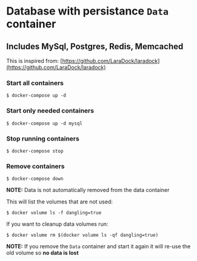 Database with persistance `Data` container
===
## Includes MySql, Postgres, Redis, Memcached

This is inspired from: [https://github.com/LaraDock/laradock](https://github.com/LaraDock/laradock)

### Start all containers

	$ docker-compose up -d

### Start only needed containers

	$ docker-compose up -d mysql

### Stop running containers

	$ docker-compose stop

### Remove containers

    $ docker-compose down

**NOTE:** Data is not automatically removed from the data container

This will list the volumes that are not used:

	$ docker volume ls -f dangling=true

If you want to cleanup data volumes run:

	$ docker volume rm $(docker volume ls -qf dangling=true)

**NOTE:** If you remove the `Data` container and start it again it will re-use the old volume so **no data is lost**
